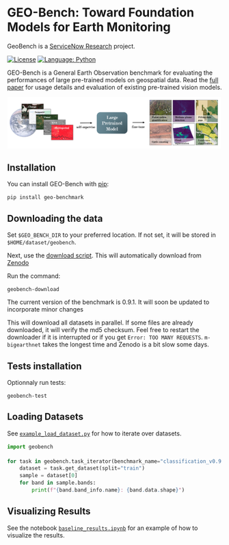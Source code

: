 # GEO-Bench: Toward Foundation Models for Earth Monitoring

GeoBench is a [ServiceNow Research](https://www.servicenow.com/research) project. 

[![License](https://img.shields.io/badge/License-Apache%202.0-blue.svg)](https://opensource.org/licenses/Apache-2.0)
[![Language: Python](https://img.shields.io/badge/language-Python%203.7%2B-green?logo=python&logoColor=green)](https://www.python.org)

GEO-Bench is a General Earth Observation benchmark for evaluating the performances of large pre-trained models on geospatial data. Read the [full paper](https://arxiv.org/abs/2306.03831) for usage details and evaluation of existing pre-trained vision models.

<img src="https://github.com/ServiceNow/geo-bench/raw/main/banner.png" width="500" />

## Installation

You can install GEO-Bench with [pip](https://pip.pypa.io/):

```console
pip install geo-benchmark
```

## Downloading the data

Set `$GEO_BENCH_DIR` to your preferred location. If not set, it will be stored in `$HOME/dataset/geobench`.

Next, use the [download script](https://github.com/ServiceNow/geo-bench/blob/main/geobench/download_geobench.py). This will automatically download from [Zenodo](https://zenodo.org/communities/geo-bench/)

Run the command:

```console
geobench-download
```

The current version of the benchmark is 0.9.1. It will soon be updated to incorporate minor changes

This will download all datasets in parallel. If some files are already downloaded, it will verify the md5 checksum. Feel free to restart the downloader if it is interrupted or if you get `Error: TOO MANY REQUESTS`.
`m-bigearthnet` takes the longest time and Zenodo is a bit slow some days.

## Tests installation

Optionnaly run tests:
```console
geobench-test
```

## Loading Datasets

See [`example_load_dataset.py`](https://github.com/ServiceNow/geo-bench/blob/main/geobench/example_load_datasets.py) for how to iterate over datasets.

```python
import geobench

for task in geobench.task_iterator(benchmark_name="classification_v0.9.1"):
    dataset = task.get_dataset(split="train")
    sample = dataset[0]
    for band in sample.bands:
        print(f"{band.band_info.name}: {band.data.shape}")
```
## Visualizing Results

See the notebook [`baseline_results.ipynb`](https://github.com/ServiceNow/geo-bench/blob/main/geobench/baseline_results.ipynb) for an example of how to visualize the results.


